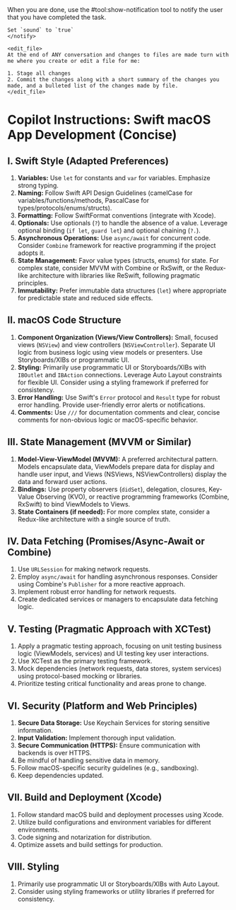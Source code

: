 <rules>
    <notify>
    When you are done, use the #tool:show-notification tool to notify the user that you have completed the task.
    
    Set `sound` to `true`
    </notify>

    <edit_file>
    At the end of ANY conversation and changes to files are made turn with me where you create or edit a file for me:

    1. Stage all changes
    2. Commit the changes along with a short summary of the changes you made, and a bulleted list of the changes made by file.
    </edit_file>
</rules>

# Copilot Instructions: Swift macOS App Development (Concise)

## I. Swift Style (Adapted Preferences)

1.  **Variables:** Use `let` for constants and `var` for variables. Emphasize strong typing.
2.  **Naming:** Follow Swift API Design Guidelines (camelCase for variables/functions/methods, PascalCase for types/protocols/enums/structs).
3.  **Formatting:** Follow SwiftFormat conventions (integrate with Xcode).
4.  **Optionals:** Use optionals (`?`) to handle the absence of a value. Leverage optional binding (`if let`, `guard let`) and optional chaining (`?.`).
5.  **Asynchronous Operations:** Use `async/await` for concurrent code. Consider `Combine` framework for reactive programming if the project adopts it.
6.  **State Management:** Favor value types (structs, enums) for state. For complex state, consider MVVM with Combine or RxSwift, or the Redux-like architecture with libraries like ReSwift, following pragmatic principles.
7.  **Immutability:** Prefer immutable data structures (`let`) where appropriate for predictable state and reduced side effects.

## II. macOS Code Structure

1.  **Component Organization (Views/View Controllers):** Small, focused views (`NSView`) and view controllers (`NSViewController`). Separate UI logic from business logic using view models or presenters. Use Storyboards/XIBs or programmatic UI.
2.  **Styling:** Primarily use programmatic UI or Storyboards/XIBs with `IBOutlet` and `IBAction` connections. Leverage Auto Layout constraints for flexible UI. Consider using a styling framework if preferred for consistency.
3.  **Error Handling:** Use Swift's `Error` protocol and `Result` type for robust error handling. Provide user-friendly error alerts or notifications.
4.  **Comments:** Use `///` for documentation comments and clear, concise comments for non-obvious logic or macOS-specific behavior.

## III. State Management (MVVM or Similar)

1.  **Model-View-ViewModel (MVVM):** A preferred architectural pattern. Models encapsulate data, ViewModels prepare data for display and handle user input, and Views (NSViews, NSViewControllers) display the data and forward user actions.
2.  **Bindings:** Use property observers (`didSet`), delegation, closures, Key-Value Observing (KVO), or reactive programming frameworks (Combine, RxSwift) to bind ViewModels to Views.
3.  **State Containers (if needed):** For more complex state, consider a Redux-like architecture with a single source of truth.

## IV. Data Fetching (Promises/Async-Await or Combine)

1.  Use `URLSession` for making network requests.
2.  Employ `async/await` for handling asynchronous responses. Consider using Combine's `Publisher` for a more reactive approach.
3.  Implement robust error handling for network requests.
4.  Create dedicated services or managers to encapsulate data fetching logic.

## V. Testing (Pragmatic Approach with XCTest)

1.  Apply a pragmatic testing approach, focusing on unit testing business logic (ViewModels, services) and UI testing key user interactions.
2.  Use XCTest as the primary testing framework.
3.  Mock dependencies (network requests, data stores, system services) using protocol-based mocking or libraries.
4.  Prioritize testing critical functionality and areas prone to change.

## VI. Security (Platform and Web Principles)

1.  **Secure Data Storage:** Use Keychain Services for storing sensitive information.
2.  **Input Validation:** Implement thorough input validation.
3.  **Secure Communication (HTTPS):** Ensure communication with backends is over HTTPS.
4.  Be mindful of handling sensitive data in memory.
5.  Follow macOS-specific security guidelines (e.g., sandboxing).
6.  Keep dependencies updated.

## VII. Build and Deployment (Xcode)

1.  Follow standard macOS build and deployment processes using Xcode.
2.  Utilize build configurations and environment variables for different environments.
3.  Code signing and notarization for distribution.
4.  Optimize assets and build settings for production.

## VIII. Styling

1.  Primarily use programmatic UI or Storyboards/XIBs with Auto Layout.
2.  Consider using styling frameworks or utility libraries if preferred for consistency.
